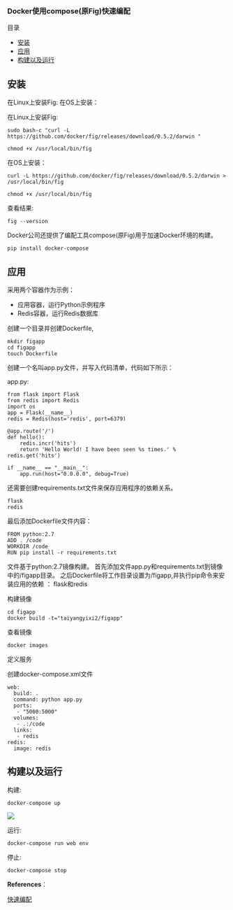 ### Docker使用compose(原Fig)快速编配

目录

- [安装](#1)
- [应用](#2)
- [构建以及运行](#3)


<h2 id='1'>安装</h2>

在Linux上安装Fig:
在OS上安装：



在Linux上安装Fig:

```{bash}
sudo bash-c "curl -L https://github.com/docker/fig/releases/download/0.5.2/darwin "

chmod +x /usr/local/bin/fig
```

在OS上安装：

```{bash}
curl -L https://github.com/docker/fig/releases/download/0.5.2/darwin > /usr/local/bin/fig

chmod +x /usr/local/bin/fig
```

查看结果:

```{bash}
fig --version
```



Docker公司还提供了编配工具compose(原Fig)用于加速Docker环境的构建。


```{bash}
pip install docker-compose
```




<h2 id='2'>应用</h2>


采用两个容器作为示例：

- 应用容器，运行Python示例程序
- Redis容器，运行Redis数据库

创建一个目录并创建Dockerfile,

```{bash}
mkdir figapp
cd figapp
touch Dockerfile
```

创建一个名叫app.py文件，并写入代码清单，代码如下所示：


app.py:

```{python}
from flask import Flask
from redis import Redis
import os
app = Flask(__name__)
redis = Redis(host='redis', port=6379)

@app.route('/')
def hello():
    redis.incr('hits')
    return 'Hello World! I have been seen %s times.' % redis.get('hits')

if __name__ == "__main__":
    app.run(host="0.0.0.0", debug=True)

```

还需要创建requirements.txt文件来保存应用程序的依赖关系。

```{python}
flask
redis
```

最后添加Dockerfile文件内容：

```{bash}
FROM python:2.7
ADD . /code
WORKDIR /code
RUN pip install -r requirements.txt
```


文件基于python:2.7镜像构建。
首先添加文件app.py和requirements.txt到镜像中的/figapp目录。
之后Dockerfile将工作目录设置为/figapp,并执行pip命令来安装应用的依赖 ：
flask和redis

构建镜像

```{bash}
cd figapp
docker build -t="taiyangyixi2/figapp"
```

查看镜像


```{bash}
docker images
```


定义服务

创建docker-compose.xml文件

```
web:
  build: .
  command: python app.py
  ports:
   - "5000:5000"
  volumes:
   - .:/code
  links:
   - redis
redis:
  image: redis
```


<h2 id='3'>构建以及运行</h2>


构建:

```{bash}
docker-compose up
```

![](https://tva1.sinaimg.cn/large/006y8mN6gy1g91eqo5lbwj30le06wmyd.jpg)

运行:

```{bash}
docker-compose run web env
```

停止:

```{bash}
docker-compose stop
```


**References**：

[快速编配](https://blog.windrunner.me/sa/docker.html)


